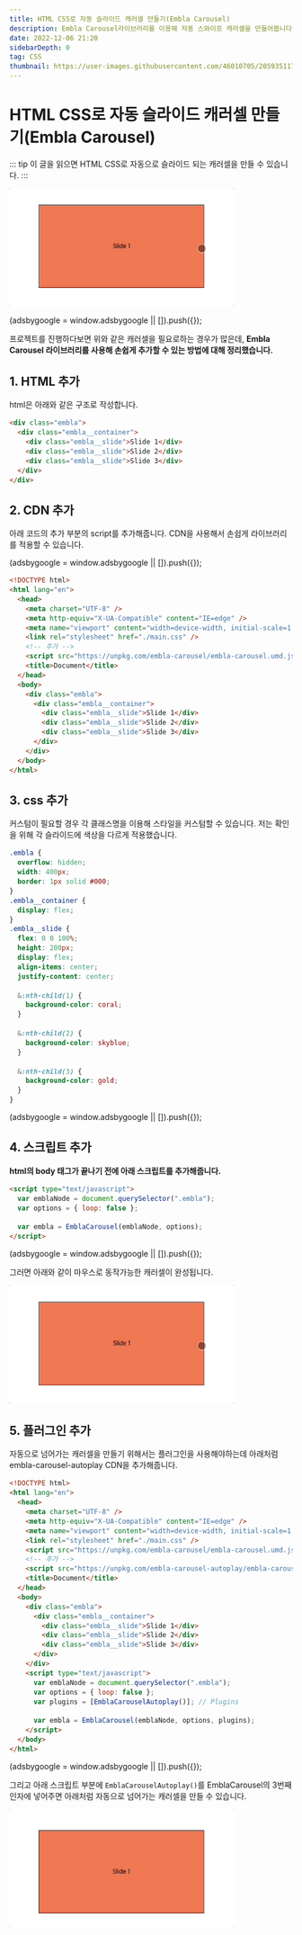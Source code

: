 ```yaml
---
title: HTML CSS로 자동 슬라이드 캐러셀 만들기(Embla Carousel)
description: Embla Carousel라이브러리를 이용해 자동 스와이프 캐러셀을 만들어봅니다.
date: 2022-12-06 21:20
sidebarDepth: 0
tag: CSS
thumbnail: https://user-images.githubusercontent.com/46010705/205935117-f47aaabc-60f9-427f-bd6a-16ebda700cdb.png
---
```


# HTML CSS로 자동 슬라이드 캐러셀 만들기(Embla Carousel)

::: tip 이 글을 읽으면
HTML CSS로 자동으로 슬라이드 되는 캐러셀을 만들 수 있습니다.
:::

<img  src="./img/1.gif" width="400"/>

<component is="script" src="https://pagead2.googlesyndication.com/pagead/js/adsbygoogle.js?client=ca-pub-4877378276818686" crossorigin="anonymous" async></component>

<!-- ui-log 수평형 -->

<ins class="adsbygoogle"
     style="display:block"
     data-ad-client="ca-pub-4877378276818686"
     data-ad-slot="9743150776"
     data-ad-format="auto"
     data-full-width-responsive="true"></ins>
<component is="script">
(adsbygoogle = window.adsbygoogle || []).push({});
</component>

프로젝트를 진행하다보면 위와 같은 캐러셀을 필요로하는 경우가 많은데,
**Embla Carousel 라이브러리를 사용해 손쉽게 추가할 수 있는 방법에 대해 정리했습니다.**

## 1. HTML 추가

html은 아래와 같은 구조로 작성합니다.

```html
<div class="embla">
  <div class="embla__container">
    <div class="embla__slide">Slide 1</div>
    <div class="embla__slide">Slide 2</div>
    <div class="embla__slide">Slide 3</div>
  </div>
</div>
```

## 2. CDN 추가

아래 코드의 추가 부분의 script를 추가해줍니다.
CDN을 사용해서 손쉽게 라이브러리를 적용할 수 있습니다.

<component is="script" src="https://pagead2.googlesyndication.com/pagead/js/adsbygoogle.js?client=ca-pub-4877378276818686" crossorigin="anonymous" async></component>

<!-- ui-log 수평형 -->

<ins class="adsbygoogle"
     style="display:block"
     data-ad-client="ca-pub-4877378276818686"
     data-ad-slot="9743150776"
     data-ad-format="auto"
     data-full-width-responsive="true"></ins>
<component is="script">
(adsbygoogle = window.adsbygoogle || []).push({});
</component>

```html
<!DOCTYPE html>
<html lang="en">
  <head>
    <meta charset="UTF-8" />
    <meta http-equiv="X-UA-Compatible" content="IE=edge" />
    <meta name="viewport" content="width=device-width, initial-scale=1.0" />
    <link rel="stylesheet" href="./main.css" />
    <!-- 추가 -->
    <script src="https://unpkg.com/embla-carousel/embla-carousel.umd.js"></script>
    <title>Document</title>
  </head>
  <body>
    <div class="embla">
      <div class="embla__container">
        <div class="embla__slide">Slide 1</div>
        <div class="embla__slide">Slide 2</div>
        <div class="embla__slide">Slide 3</div>
      </div>
    </div>
  </body>
</html>
```

## 3. css 추가

커스텀이 필요할 경우 각 클래스명을 이용해 스타일을 커스텀할 수 있습니다.
저는 확인을 위해 각 슬라이드에 색상을 다르게 적용했습니다.

```scss
.embla {
  overflow: hidden;
  width: 400px;
  border: 1px solid #000;
}
.embla__container {
  display: flex;
}
.embla__slide {
  flex: 0 0 100%;
  height: 200px;
  display: flex;
  align-items: center;
  justify-content: center;

  &:nth-child(1) {
    background-color: coral;
  }

  &:nth-child(2) {
    background-color: skyblue;
  }

  &:nth-child(3) {
    background-color: gold;
  }
}
```

<component is="script" src="https://pagead2.googlesyndication.com/pagead/js/adsbygoogle.js?client=ca-pub-4877378276818686" crossorigin="anonymous" async></component>

<!-- ui-log 수평형 -->

<ins class="adsbygoogle"
     style="display:block"
     data-ad-client="ca-pub-4877378276818686"
     data-ad-slot="9743150776"
     data-ad-format="auto"
     data-full-width-responsive="true"></ins>
<component is="script">
(adsbygoogle = window.adsbygoogle || []).push({});
</component>

## 4. 스크립트 추가

**html의 body 태그가 끝나기 전에 아래 스크립트를 추가해줍니다.**

```html
<script type="text/javascript">
  var emblaNode = document.querySelector(".embla");
  var options = { loop: false };

  var embla = EmblaCarousel(emblaNode, options);
</script>
```

<!-- ui-log 수평형 -->

<ins class="adsbygoogle"
     style="display:block"
     data-ad-client="ca-pub-4877378276818686"
     data-ad-slot="9743150776"
     data-ad-format="auto"
     data-full-width-responsive="true"></ins>
<component is="script">
(adsbygoogle = window.adsbygoogle || []).push({});
</component>

그러면 아래와 같이 마우스로 동작가능한 캐러셀이 완성됩니다.

<img  src="./img/1.gif" width="400"/>

## 5. 플러그인 추가

자동으로 넘어가는 캐러셀을 만들기 위해서는 플러그인을 사용해야하는데
아래처럼 embla-carousel-autoplay CDN을 추가해줍니다.

```html
<!DOCTYPE html>
<html lang="en">
  <head>
    <meta charset="UTF-8" />
    <meta http-equiv="X-UA-Compatible" content="IE=edge" />
    <meta name="viewport" content="width=device-width, initial-scale=1.0" />
    <link rel="stylesheet" href="./main.css" />
    <script src="https://unpkg.com/embla-carousel/embla-carousel.umd.js"></script>
    <!-- 추가 -->
    <script src="https://unpkg.com/embla-carousel-autoplay/embla-carousel-autoplay.umd.js"></script>
    <title>Document</title>
  </head>
  <body>
    <div class="embla">
      <div class="embla__container">
        <div class="embla__slide">Slide 1</div>
        <div class="embla__slide">Slide 2</div>
        <div class="embla__slide">Slide 3</div>
      </div>
    </div>
    <script type="text/javascript">
      var emblaNode = document.querySelector(".embla");
      var options = { loop: false };
      var plugins = [EmblaCarouselAutoplay()]; // Plugins

      var embla = EmblaCarousel(emblaNode, options, plugins);
    </script>
  </body>
</html>
```

<!-- ui-log 수평형 -->

<ins class="adsbygoogle"
     style="display:block"
     data-ad-client="ca-pub-4877378276818686"
     data-ad-slot="9743150776"
     data-ad-format="auto"
     data-full-width-responsive="true"></ins>
<component is="script">
(adsbygoogle = window.adsbygoogle || []).push({});
</component>

그리고 아래 스크립트 부분에 `EmblaCarouselAutoplay()`를 EmblaCarousel의 3번째 인자에 넣어주면 아래처럼 자동으로 넘어가는 캐러셀을 만들 수 있습니다.

<img  src="./img/2.gif" width="400"/>
